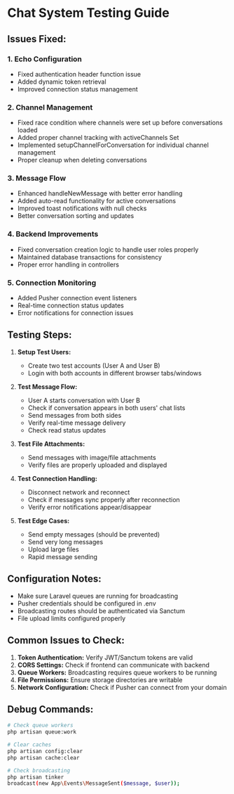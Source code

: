 # Chat System Testing Guide

## Issues Fixed:

### 1. Echo Configuration
- Fixed authentication header function issue
- Added dynamic token retrieval
- Improved connection status management

### 2. Channel Management
- Fixed race condition where channels were set up before conversations loaded
- Added proper channel tracking with activeChannels Set
- Implemented setupChannelForConversation for individual channel management
- Proper cleanup when deleting conversations

### 3. Message Flow
- Enhanced handleNewMessage with better error handling
- Added auto-read functionality for active conversations
- Improved toast notifications with null checks
- Better conversation sorting and updates

### 4. Backend Improvements
- Fixed conversation creation logic to handle user roles properly
- Maintained database transactions for consistency
- Proper error handling in controllers

### 5. Connection Monitoring
- Added Pusher connection event listeners
- Real-time connection status updates
- Error notifications for connection issues

## Testing Steps:

1. **Setup Test Users:**
   - Create two test accounts (User A and User B)
   - Login with both accounts in different browser tabs/windows

2. **Test Message Flow:**
   - User A starts conversation with User B
   - Check if conversation appears in both users' chat lists
   - Send messages from both sides
   - Verify real-time message delivery
   - Check read status updates

3. **Test File Attachments:**
   - Send messages with image/file attachments
   - Verify files are properly uploaded and displayed

4. **Test Connection Handling:**
   - Disconnect network and reconnect
   - Check if messages sync properly after reconnection
   - Verify error notifications appear/disappear

5. **Test Edge Cases:**
   - Send empty messages (should be prevented)
   - Send very long messages
   - Upload large files
   - Rapid message sending

## Configuration Notes:

- Make sure Laravel queues are running for broadcasting
- Pusher credentials should be configured in .env
- Broadcasting routes should be authenticated via Sanctum
- File upload limits configured properly

## Common Issues to Check:

1. **Token Authentication:** Verify JWT/Sanctum tokens are valid
2. **CORS Settings:** Check if frontend can communicate with backend
3. **Queue Workers:** Broadcasting requires queue workers to be running
4. **File Permissions:** Ensure storage directories are writable
5. **Network Configuration:** Check if Pusher can connect from your domain

## Debug Commands:

```bash
# Check queue workers
php artisan queue:work

# Clear caches
php artisan config:clear
php artisan cache:clear

# Check broadcasting
php artisan tinker
broadcast(new App\Events\MessageSent($message, $user));
```
